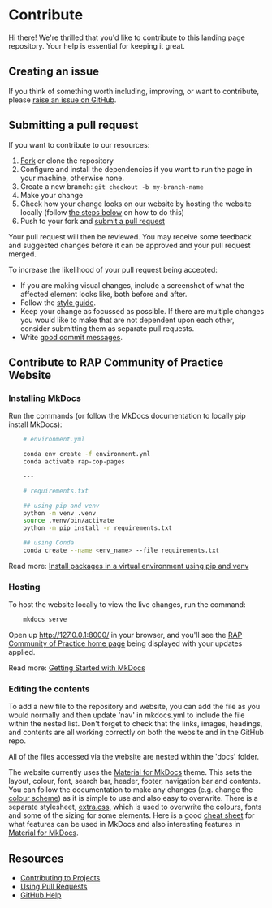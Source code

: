 # Contribute

Hi there! We're thrilled that you'd like to contribute to this landing page repository. Your help is essential for keeping it great.

## Creating an issue

If you think of something worth including, improving, or want to contribute, please [raise an issue on GitHub](https://github.com/NHSDigital/rap-community-of-practice/issues).

## Submitting a pull request

If you want to contribute to our resources:

1. [Fork][fork] or clone the repository
2. Configure and install the dependencies if you want to run the page in your machine, otherwise none.
3. Create a new branch: `git checkout -b my-branch-name`
4. Make your change
5. Check how your change looks on our website by hosting the website locally (follow [the steps below](#contribute-to-rap-community-of-practice-website) on how to do this)
6. Push to your fork and [submit a pull request][pr]

Your pull request will then be reviewed. You may receive some feedback and suggested changes before it can be approved and your pull request merged. 

To increase the likelihood of your pull request being accepted:

- If you are making visual changes, include a screenshot of what the affected element looks like, both before and after.
- Follow the [style guide][style].
- Keep your change as focussed as possible. If there are multiple changes you would like to make that are not dependent upon each other, consider submitting them as separate pull requests.
- Write [good commit messages](http://tbaggery.com/2008/04/19/a-note-about-git-commit-messages.html).

## Contribute to RAP Community of Practice Website

### Installing MkDocs

Run the commands (or follow the MkDocs documentation to locally pip install MkDocs):

```bash
    # environment.yml

    conda env create -f environment.yml
    conda activate rap-cop-pages

    ---

    # requirements.txt

    ## using pip and venv
    python -m venv .venv
    source .venv/bin/activate
    python -m pip install -r requirements.txt

    ## using Conda
    conda create --name <env_name> --file requirements.txt
```
Read more: [Install packages in a virtual environment using pip and venv](https://packaging.python.org/en/latest/guides/installing-using-pip-and-virtual-environments/)

### Hosting

To host the website locally to view the live changes, run the command:

```bash
    mkdocs serve
```
Open up http://127.0.0.1:8000/ in your browser, and you'll see the [RAP Community of Practice home page](https://nhsdigital.github.io/rap-community-of-practice/) being displayed with your updates applied.

Read more: [Getting Started with MkDocs](https://www.mkdocs.org/getting-started/#getting-started-with-mkdocs)

### Editing the contents

To add a new file to the repository and website, you can add the file as you would normally and then update 'nav' in mkdocs.yml to include the file within the nested list. Don't forget to check that the links, images, headings, and contents are all working correctly on both the website and in the GitHub repo.

All of the files accessed via the website are nested within the 'docs' folder.

The website currently uses the [Material for MkDocs](https://squidfunk.github.io/mkdocs-material/getting-started/) theme. This sets the layout, colour, font, search bar, header, footer, navigation bar and contents. You can follow the documentation to make any changes (e.g. change the [colour scheme](https://squidfunk.github.io/mkdocs-material/setup/changing-the-colors/)) as it is simple to use and also easy to overwrite. There is a separate stylesheet, [extra.css](./docs/stylesheets/extra.css), which is used to overwrite the colours, fonts and some of the sizing for some elements.
Here is a good [cheat sheet](https://yakworks.github.io/docmark/cheat-sheet/) for what features can be used in MkDocs and also interesting features in [Material for MkDocs](https://squidfunk.github.io/mkdocs-material/reference/).

## Resources

- [Contributing to Projects](https://docs.github.com/en/get-started/quickstart/contributing-to-projects)
- [Using Pull Requests](https://help.github.com/articles/using-pull-requests/)
- [GitHub Help](https://help.github.com)

[fork]: https://github.com/pages-themes/slate/fork
[pr]: https://github.com/pages-themes/slate/compare
[style]: http://ben.balter.com/jekyll-style-guide/

